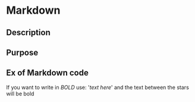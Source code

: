 # Markdown

## Description



## Purpose



## Ex of Markdown code

If you want to write in *BOLD* use:
'*text here*' and the text between the stars will be bold
